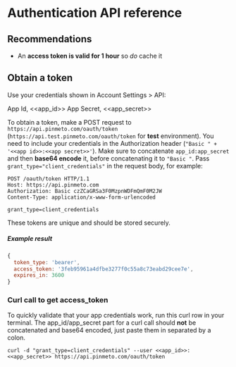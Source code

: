 # Authentication API reference

## Recommendations

- An **access token is valid for 1 hour** so *do* cache it

## Obtain a token

Use your credentials shown in Account Settings > API:

App Id, <<app_id>>
App Secret, <<app_secret>>

To obtain a token, make a POST request to `https://api.pinmeto.com/oauth/token` (`https://api.test.pinmeto.com/oauth/token` for **test** environment). You need to include your
credentials in the Authorization header (`"Basic " + '<<app id>>:<<app secret>>'`). Make sure to concatenate `app_id:app_secret` and then **base64 encode** it, before concatenating it to `"Basic "`. Pass
`grant_type="client_credentials"` in the request body, for example:

```
POST /oauth/token HTTP/1.1
Host: https://api.pinmeto.com
Authorization: Basic czZCaGRSa3F0MzpnWDFmQmF0M2JW
Content-Type: application/x-www-form-urlencoded

grant_type=client_credentials
```
These tokens are unique and should be stored securely.

##### Example result

```Javascript
{
  token_type: 'bearer',
  access_token: '3feb95961a4dfbe3277f0c55a8c73eabd29cee7e',
  expires_in: 3600
}
```

### Curl call to get access_token
To quickly validate that your app credentials work, run this curl row in your terminal.
The app_id/app_secret part for a curl call should **not** be concatenated and base64 encoded, just paste them in separated by a colon.

`curl -d "grant_type=client_credentials" --user <<app_id>>:<<app_secret>> https://api.pinmeto.com/oauth/token`


